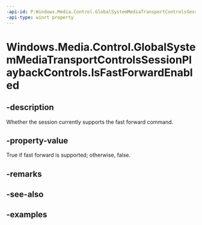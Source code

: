 ```yaml
---
-api-id: P:Windows.Media.Control.GlobalSystemMediaTransportControlsSessionPlaybackControls.IsFastForwardEnabled
-api-type: winrt property
---
```


<!-- Property syntax.
public bool IsFastForwardEnabled { get; }
-->

# Windows.Media.Control.GlobalSystemMediaTransportControlsSessionPlaybackControls.IsFastForwardEnabled

## -description
Whether the session currently supports the fast forward command.

## -property-value
True if fast forward is supported; otherwise, false.

## -remarks

## -see-also

## -examples

